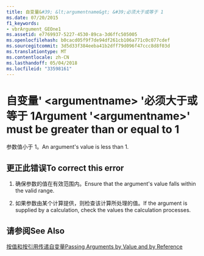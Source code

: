 ```yaml
---
title: 自变量&#39; &lt;argumentname&gt; &#39;必须大于或等于 1
ms.date: 07/20/2015
f1_keywords:
- vbrArgument_GEOne1
ms.assetid: e7769937-5227-4530-89ca-3d6ffc505005
ms.openlocfilehash: b0cacd05f9f7de94df261cb106a771c0c077cdef
ms.sourcegitcommit: 3d5d33f384eeba41b2dff79d096f47ccc8d8f03d
ms.translationtype: MT
ms.contentlocale: zh-CN
ms.lasthandoff: 05/04/2018
ms.locfileid: "33598161"
---
```

# <a name="argument-39ltargumentnamegt39-must-be-greater-than-or-equal-to-1"></a><span data-ttu-id="0776f-102">自变量&#39; &lt;argumentname&gt; &#39;必须大于或等于 1</span><span class="sxs-lookup"><span data-stu-id="0776f-102">Argument &#39;&lt;argumentname&gt;&#39; must be greater than or equal to 1</span></span>
<span data-ttu-id="0776f-103">参数值小于 1。</span><span class="sxs-lookup"><span data-stu-id="0776f-103">An argument's value is less than 1.</span></span>  
  
## <a name="to-correct-this-error"></a><span data-ttu-id="0776f-104">更正此错误</span><span class="sxs-lookup"><span data-stu-id="0776f-104">To correct this error</span></span>  
  
1.  <span data-ttu-id="0776f-105">确保参数的值在有效范围内。</span><span class="sxs-lookup"><span data-stu-id="0776f-105">Ensure that the argument's value falls within the valid range.</span></span>  
  
2.  <span data-ttu-id="0776f-106">如果参数由某个计算提供，则检查该计算所处理的值。</span><span class="sxs-lookup"><span data-stu-id="0776f-106">If the argument is supplied by a calculation, check the values the calculation processes.</span></span>  
  
## <a name="see-also"></a><span data-ttu-id="0776f-107">请参阅</span><span class="sxs-lookup"><span data-stu-id="0776f-107">See Also</span></span>  
 [<span data-ttu-id="0776f-108">按值和按引用传递自变量</span><span class="sxs-lookup"><span data-stu-id="0776f-108">Passing Arguments by Value and by Reference</span></span>](../../visual-basic/programming-guide/language-features/procedures/passing-arguments-by-value-and-by-reference.md)  

